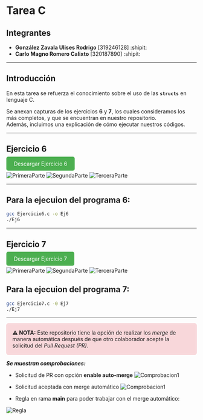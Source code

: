 # Tarea C

## Integrantes
- **González Zavala Ulises Rodrigo** [319246128] :shipit:
- **Carlo Magno Romero Calixto** [320187890] :shipit:

---

## Introducción

En esta tarea se refuerza el conocimiento sobre el uso de las **`structs`** en lenguaje C.

Se anexan capturas de los ejercicios **6** y **7**, los cuales consideramos los más completos, y que se encuentran en nuestro repositorio.  
Además, incluimos una explicación de cómo ejecutar nuestros códigos.

---

## Ejercicio 6
<a href="https://github.com/UliRodGonzZa/3TareaC/raw/main/Ejercicio6.c" download style="text-decoration: none; background-color: #4CAF50; color: white; padding: 10px 20px; border-radius: 5px;">Descargar Ejercicio 6 </a>

![PrimeraParte](Fotos/Ejercicio6(1).png)
![SegundaParte](Fotos/Ejercicio6(2).png)
![TerceraParte](Fotos/Ejercicio6(3).png)

---

## Para la ejecuion del programa 6:

```bash
gcc Ejercicio6.c -o Ej6
./Ej6
```

---

## Ejercicio 7
<a href="https://github.com/UliRodGonzZa/3TareaC/raw/main/Ejercicio7.c" download style="text-decoration: none; background-color: #4CAF50; color: white; padding: 10px 20px; border-radius: 5px;">Descargar Ejercicio 7 </a>

![PrimeraParte](Fotos/Ejercicio7(1).png)
![SegundaParte](Fotos/Ejercicio7(2).png)
![TerceraParte](Fotos/Ejercicio7(3).png)

## Para la ejecuion del programa 7:

```bash
gcc Ejercicio7.c -0 Ej7
./Ej7
```
---
<div style="background-color: #f8d7da; padding: 15px; border-radius: 5px; border: 1px solid #f5c6cb;">
<strong>⚠️ NOTA:</strong> Este repositorio tiene la opción de realizar los <em>merge</em> de manera automática después de que otro colaborador acepte la solicitud del <em>Pull Request (PR)</em>.
</div>

**_Se muestran comprobaciones:_**

- Solicitud de PR con opción **enable auto-merge**
![Comprobacion1](Fotos/Comprobacion(1).png)


- Solicitud aceptada con merge automático
![Comprobacion1](Fotos/Comprobacion(2).png)

- Regla en rama **main** para poder trabajar con el merge automático:

![Regla](Fotos/ReglaMain.png)





  












